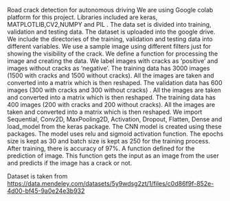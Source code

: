 Road crack detection for autonomous driving
We are using Google colab platform for this project.
Libraries included are keras, MATPLOTLIB,CV2,NUMPY and PIL .
The data set is divided into training, validation and testing data.
The dataset is uploaded into the google drive.
We include the directories of the training, validation and testing data into different variables.
We use a sample image using different filters just for showing the visibility of the crack.
We define a function for processing the image and creating the data.
We label images with cracks as ‘positive’ and images without cracks as ‘negative’.
The training data has 3000 images (1500 with cracks and 1500 without cracks). All the images are taken and converted into a matrix which is then reshaped.
The validation data has 600 images (300 with cracks and 300 without cracks) . All the images are taken and converted into a matrix which is then reshaped.
The training data has 400 images (200 with cracks and 200 without cracks). All the images are taken and converted into a matrix which is then reshaped.
We import Sequential, Conv2D, MaxPooling2D, Activation, Dropout, Flatten, Dense and load_model from the keras package.
The CNN model is created using these packages.
The model uses relu and sigmoid activation function.
The epochs size is kept as 30 and batch size is kept as 250 for the training process.
After training, there is accuracy of 97%.
A function defined for the prediction of image.
This function gets the input as an image from the user and predicts if the image has a crack or not.

Dataset is taken from https://data.mendeley.com/datasets/5y9wdsg2zt/1/files/c0d86f9f-852e-4d00-bf45-9a0e24e3b932
